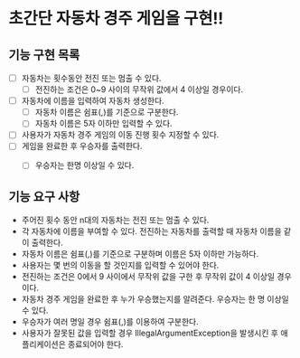# 초간단 자동차 경주 게임을 구현!!

## 기능 구현 목록
- [ ] 자동차는 횟수동안 전진 또는 멈출 수 있다.
  - [ ] 전진하는 조건은 0~9 사이의 무작위 값에서 4 이상일 경우이다.
- [ ] 자동차에 이름을 입력하여 자동차 생성한다.
  - [ ] 자동차 이름은 쉼표(,)를 기준으로 구분한다.
  - [ ] 자동차 이름은 5자 이하만 입력할 수 있다.
- [ ] 사용자가 자동차 경주 게임의 이동 진행 횟수 지정할 수 있다.
- [ ] 게임을 완료한 후 우승자를 출력한다.
  - [ ] 우승자는 한명 이상일 수 있다.



## 기능 요구 사항

- 주어진 횟수 동안 n대의 자동차는 전진 또는 멈출 수 있다.
- 각 자동차에 이름을 부여할 수 있다. 전진하는 자동차를 출력할 때 자동차 이름을 같이 출력한다.
- 자동차 이름은 쉼표(,)를 기준으로 구분하며 이름은 5자 이하만 가능하다.
- 사용자는 몇 번의 이동을 할 것인지를 입력할 수 있어야 한다.
- 전진하는 조건은 0에서 9 사이에서 무작위 값을 구한 후 무작위 값이 4 이상일 경우이다.
- 자동차 경주 게임을 완료한 후 누가 우승했는지를 알려준다. 우승자는 한 명 이상일 수 있다.
- 우승자가 여러 명일 경우 쉼표(,)를 이용하여 구분한다.
- 사용자가 잘못된 값을 입력할 경우 IllegalArgumentException을 발생시킨 후 애플리케이션은 종료되어야 한다.